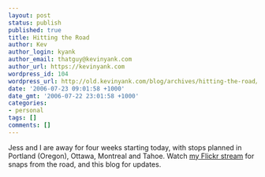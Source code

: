 ```yaml
---
layout: post
status: publish
published: true
title: Hitting the Road
author: Kev
author_login: kyank
author_email: thatguy@kevinyank.com
author_url: https://kevinyank.com
wordpress_id: 104
wordpress_url: http://old.kevinyank.com/blog/archives/hitting-the-road/
date: '2006-07-23 09:01:58 +1000'
date_gmt: '2006-07-22 23:01:58 +1000'
categories:
- personal
tags: []
comments: []
---
```

<p>Jess and I are away for four weeks starting today, with stops planned in Portland (Oregon), Ottawa, Montreal and Tahoe. Watch <a href="https://flickr.com/photos/sentience/">my Flickr stream</a> for snaps from the road, and this blog for updates.</p>
